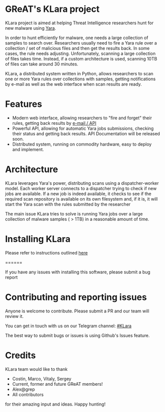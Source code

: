 # GReAT's KLara project

KLara project is aimed at helping Threat Intelligence researchers hunt for new malware using [Yara](https://github.com/VirusTotal/yara).

In order to hunt efficiently for malware, one needs a large collection of samples to search over. 
Researchers usually need to fire a Yara rule over a collection / set of malicious files and then get the results back. 
In some cases, the rule needs adjusting. Unfortunately, scanning a large collection of files takes time. 
Instead, if a custom architecture is used, scanning 10TB of files can take around 30 minutes.

KLara, a distributed system written in Python, allows researchers to scan one or more Yara rules
over collections with samples, getting notifications by e-mail as well as the web interface when scan results are ready.

# Features

- Modern web interface, allowing researchers to "fire and forget" their rules, getting back results by [e-mail / API](/install/features_web.md)
- Powerful API, allowing for automatic Yara jobs submissions, checking their status and getting back results. API Documentation will be released soon.
- Distributed system, running on commodity hardware, easy to deploy and implement.

# Architecture

KLara leverages Yara's power, distributing scans using a dispatcher-worker model. Each worker server connects to a dispatcher
trying to check if new jobs are available. If a new job is indeed available, it checks to see if the required scan repository is
available on its own filesystem and, if it is, it will start the Yara scan with the rules submitted by the researcher 

The main issue KLara tries to solve is running Yara jobs over a large collection of malware samples ( > 1TB) in a reasonable amount of time.

# Installing KLara

Please refer to instructions outlined [here](/install/)

======

If you have any issues with installing this software, please submit a bug report

# Contributing and reporting issues

Anyone is welcome to contribute. Please submit a PR and our team will review it.

You can get in touch with us on our Telegram channel: [#KLara](https://t.me/kl_klara)

The best way to submit bugs or issues is using Github's Issues feature.

# Credits

KLara team would like to thank

- Costin, Marco, Vitaly, Sergey
- Current, former and future GReAT members!
- Alex@grep
- All contributors

for their amazing input and ideas. Happy hunting!
